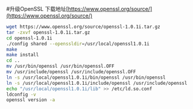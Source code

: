 #升级OpenSSL
下载地址[https://www.openssl.org/source/](https://www.openssl.org/source/)
```bash
wget https://www.openssl.org/source/openssl-1.0.1i.tar.gz
tar -zxvf openssl-1.0.1i.tar.gz
cd openssl-1.0.1i
./config shared --openssldir=/usr/local/openssl1.0.1i
make
make install
cd ..
mv /usr/bin/openssl /usr/bin/openssl.OFF
mv /usr/include/openssl /usr/include/openssl.OFF
ln -s /usr/local/openssl1.0.1i/bin/openssl /usr/bin/openssl
ln -s /usr/local/openssl1.0.1i/include/openssl /usr/include/openssl
echo "/usr/local/openssl1.0.1i/lib" >> /etc/ld.so.conf
ldconfig -v
openssl version -a
```